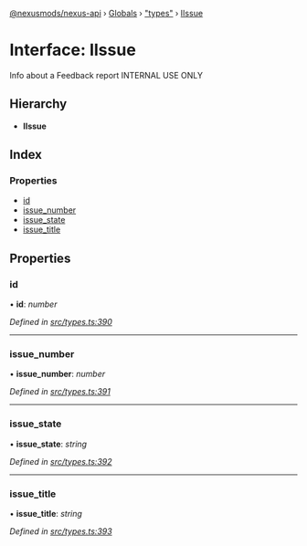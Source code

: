 [@nexusmods/nexus-api](../README.md) › [Globals](../globals.md) › ["types"](../modules/_types_.md) › [IIssue](_types_.iissue.md)

# Interface: IIssue

Info about a Feedback report
INTERNAL USE ONLY

## Hierarchy

* **IIssue**

## Index

### Properties

* [id](_types_.iissue.md#id)
* [issue_number](_types_.iissue.md#issue_number)
* [issue_state](_types_.iissue.md#issue_state)
* [issue_title](_types_.iissue.md#issue_title)

## Properties

###  id

• **id**: *number*

*Defined in [src/types.ts:390](https://github.com/Nexus-Mods/node-nexus-api/blob/3265db7/src/types.ts#L390)*

___

###  issue_number

• **issue_number**: *number*

*Defined in [src/types.ts:391](https://github.com/Nexus-Mods/node-nexus-api/blob/3265db7/src/types.ts#L391)*

___

###  issue_state

• **issue_state**: *string*

*Defined in [src/types.ts:392](https://github.com/Nexus-Mods/node-nexus-api/blob/3265db7/src/types.ts#L392)*

___

###  issue_title

• **issue_title**: *string*

*Defined in [src/types.ts:393](https://github.com/Nexus-Mods/node-nexus-api/blob/3265db7/src/types.ts#L393)*
